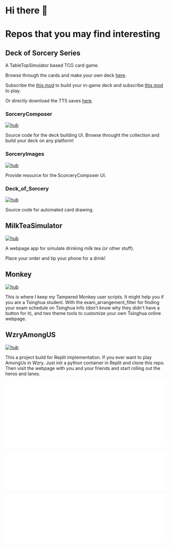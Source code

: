 # Hi there 👋

# Repos that you may find interesting

## Deck of Sorcery Series

A TableTopSimulator based TCG card game.

Browse through the cards and make your own deck [here](https://yifeeeeei.github.io/SorceryComposer/).

Subscribe the [this mod](https://steamcommunity.com/sharedfiles/filedetails/?id=3093581820) to build your in-game deck and subscribe [this mod](https://steamcommunity.com/sharedfiles/filedetails/?id=3155709993) to play.

Or directly download the TTS saves [here](https://drive.google.com/drive/folders/1C4G1VXejHsKWljR7k0Te-FQ1DuZdBUEL?usp=drive_link).

### SorceryComposer

[![hub](https://img.shields.io/badge/GitHub-100000?style=for-the-badge&logo=github&logoColor=white)](https://github.com/Yifeeeeei/SorceryComposer)

Source code for the deck building UI. Browse throught the collection and build your deck on any platform!

### SorceryImages

[![hub](https://img.shields.io/badge/GitHub-100000?style=for-the-badge&logo=github&logoColor=white)](https://github.com/Yifeeeeei/SorceryImages)

Provide resource for the ScorceryComposer UI.

### Deck_of_Sorcery

[![hub](https://img.shields.io/badge/GitHub-100000?style=for-the-badge&logo=github&logoColor=white)](https://github.com/Yifeeeeei/Deck_of_Sorcery)

Source code for automated card drawing.

## MilkTeaSimulator
[![hub](https://img.shields.io/badge/GitHub-100000?style=for-the-badge&logo=github&logoColor=white)](https://github.com/Yifeeeeei/MilkTeaSimulator)

A webpage app for simulate drinking milk tea (or other stuff).

Place your order and tip your phone for a drink!

## Monkey

[![hub](https://img.shields.io/badge/GitHub-100000?style=for-the-badge&logo=github&logoColor=white)](https://github.com/Yifeeeeei/Monkey)

This is where I keep my Tampered Monkey user scripts. It might help you if you are a Tsinghua student. With the exam_arrangement_filter for finding your exam schedule on Tsinghua Info (don't know why they didn't have a button for it), and two theme tools to customize your own Tsinghua online webpage.

## WzryAmongUS

[![hub](https://img.shields.io/badge/GitHub-100000?style=for-the-badge&logo=github&logoColor=white)](https://github.com/Yifeeeeei/WzryAmongUS)

This a project build for Replit implementation. If you ever want to play AmongUs in Wzry. Just init a python container in Replit and clone this repo. Then visit the webpage with you and your friends and start rolling out the heros and lanes.


![Metrics](/metrics.plugin.isocalendar.svg)

![Metrics](/metrics.plugin.languages.svg)

![Metrics](/metrics.plugin.repositories.svg)

